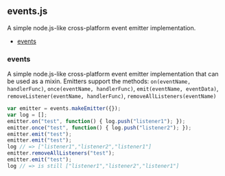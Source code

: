 ## events.js

A simple node.js-like cross-platform event emitter implementation.


- [events](#events)

### <a name="events"></a>events

 A simple node.js-like cross-platform event emitter implementation that can
 be used as a mixin. Emitters support the methods: `on(eventName, handlerFunc)`, 
 `once(eventName, handlerFunc)`, `emit(eventName, eventData)`,
 `removeListener(eventName, handlerFunc)`, `removeAllListeners(eventName)`
 

```js
var emitter = events.makeEmitter({});
var log = [];
emitter.on("test", function() { log.push("listener1"); });
emitter.once("test", function() { log.push("listener2"); });
emitter.emit("test");
emitter.emit("test");
log // => ["listener1","listener2","listener1"]
emitter.removeAllListeners("test");
emitter.emit("test");
log // => is still ["listener1","listener2","listener1"]
```
